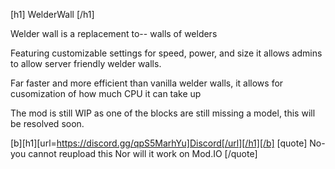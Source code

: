 [h1] WelderWall [/h1]

Welder wall is a replacement to-- walls of welders

Featuring customizable settings for speed, power, and size it allows admins to allow server friendly welder walls.

Far faster and more efficient than vanilla welder walls, it allows for cusomization of how much CPU it can take up




The mod is still WIP as one of the blocks are still missing a model, this will be resolved soon.




[b][h1][url=https://discord.gg/qpS5MarhYu]Discord[/url][/h1][/b]
[quote]
No- you cannot reupload this
Nor will it work on Mod.IO
[/quote]